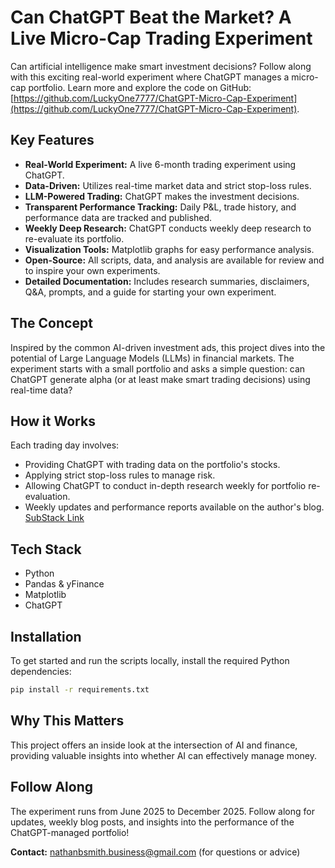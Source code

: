 # Can ChatGPT Beat the Market? A Live Micro-Cap Trading Experiment

Can artificial intelligence make smart investment decisions? Follow along with this exciting real-world experiment where ChatGPT manages a micro-cap portfolio. Learn more and explore the code on GitHub: [https://github.com/LuckyOne7777/ChatGPT-Micro-Cap-Experiment](https://github.com/LuckyOne7777/ChatGPT-Micro-Cap-Experiment).

## Key Features

*   **Real-World Experiment:** A live 6-month trading experiment using ChatGPT.
*   **Data-Driven:** Utilizes real-time market data and strict stop-loss rules.
*   **LLM-Powered Trading:** ChatGPT makes the investment decisions.
*   **Transparent Performance Tracking:** Daily P&L, trade history, and performance data are tracked and published.
*   **Weekly Deep Research:** ChatGPT conducts weekly deep research to re-evaluate its portfolio.
*   **Visualization Tools:**  Matplotlib graphs for easy performance analysis.
*   **Open-Source:**  All scripts, data, and analysis are available for review and to inspire your own experiments.
*   **Detailed Documentation:**  Includes research summaries, disclaimers, Q&A, prompts, and a guide for starting your own experiment.

## The Concept

Inspired by the common AI-driven investment ads, this project dives into the potential of Large Language Models (LLMs) in financial markets. The experiment starts with a small portfolio and asks a simple question: can ChatGPT generate alpha (or at least make smart trading decisions) using real-time data?

## How it Works

Each trading day involves:

*   Providing ChatGPT with trading data on the portfolio's stocks.
*   Applying strict stop-loss rules to manage risk.
*   Allowing ChatGPT to conduct in-depth research weekly for portfolio re-evaluation.
*   Weekly updates and performance reports available on the author's blog. [SubStack Link](https://nathanbsmith729.substack.com)

## Tech Stack

*   Python
*   Pandas & yFinance
*   Matplotlib
*   ChatGPT

## Installation

To get started and run the scripts locally, install the required Python dependencies:

```bash
pip install -r requirements.txt
```

## Why This Matters

This project offers an inside look at the intersection of AI and finance, providing valuable insights into whether AI can effectively manage money.  

## Follow Along

The experiment runs from June 2025 to December 2025. Follow along for updates, weekly blog posts, and insights into the performance of the ChatGPT-managed portfolio!

**Contact:**  nathanbsmith.business@gmail.com (for questions or advice)